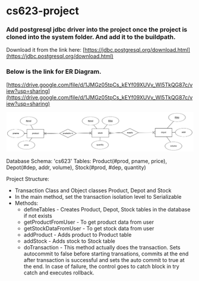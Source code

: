 # cs623-project

### Add postgresql jdbc driver into the project once the project is cloned into the system folder. And add it to the buildpath.

Download it from the link here: [https://jdbc.postgresql.org/download.html](https://jdbc.postgresql.org/download.html)

### Below is the link for ER Diagram.

[https://drive.google.com/file/d/1JMGz05tpCs_kEYf09XUVv_Wl5TkQG87c/view?usp=sharing](https://drive.google.com/file/d/1JMGz05tpCs_kEYf09XUVv_Wl5TkQG87c/view?usp=sharing)


![Picture](https://github.com/ravitejagrt/cs623-project/blob/main/image%20(1).png)

Database Schema: 'cs623'
Tables: Product(#prod, pname, price), Depot(#dep, addr, volume), Stock(#prod, #dep, quantity)

Project Structure:
* Transaction Class and Object classes Product, Depot and Stock
* In the main method, set the transaction isolation level to Serializable
* Methods:
  * defineTables - Creates Product, Depot, Stock tables in the database if not exists
  * getProductFromUser - To get product data from user
  * getStockDataFromUser - To get stock data from user
  * addProduct - Adds product to Product table
  * addStock - Adds stock to Stock table
  * doTransaction - This method actually does the transaction. Sets autocommit to false before starting transations, commits at the end after transaction is successful and sets  the auto commit to true at the end. In case of failure, the control goes to catch block in try catch and executes rollback.
